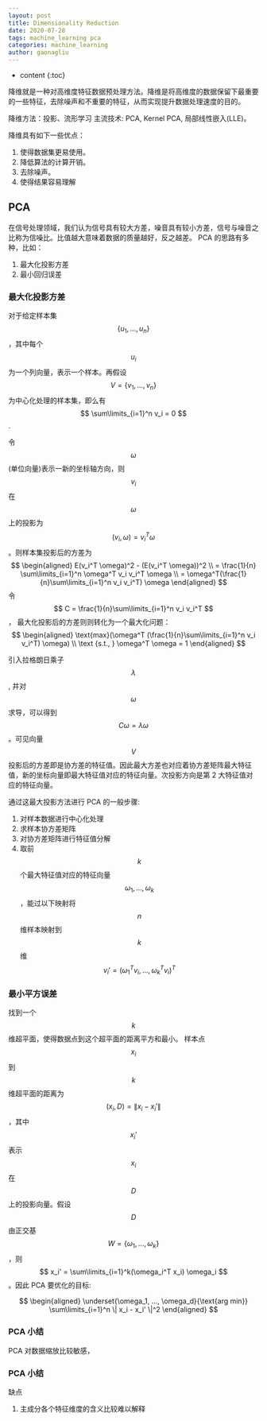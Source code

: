 ```yaml
---
layout: post
title: Dimensionality Reduction
date: 2020-07-28
tags: machine_learning pca
categories: machine_learning
author: gaonagliu
---
```

* content
{:toc}

降维就是一种对高维度特征数据预处理方法。降维是将高维度的数据保留下最重要的一些特征，去除噪声和不重要的特征，从而实现提升数据处理速度的目的。



降维方法：投影、流形学习
主流技术: PCA, Kernel PCA, 局部线性嵌入(LLE)。


降维具有如下一些优点：
1. 使得数据集更易使用。
2. 降低算法的计算开销。
3. 去除噪声。
4. 使得结果容易理解

## PCA
在信号处理领域，我们认为信号具有较大方差，噪音具有较小方差，信号与噪音之比称为信噪比。比值越大意味着数据的质量越好，反之越差。
PCA 的思路有多种，比如：
1. 最大化投影方差
2. 最小回归误差

### 最大化投影方差
对于给定样本集 $$ \{ u_1, ..., u_n \} $$，其中每个 $$ u_i $$为一个列向量，表示一个样本。再假设$$ V = \{ v_1, ..., v_n \} $$为中心化处理的样本集，即么有 $$ \sum\limits_{i=1}^n v_i = 0 $$. 

令 $$ \omega $$ (单位向量)表示一新的坐标轴方向，则 $$ v_i $$ 在 $$ \omega $$ 上的投影为 $$ (v_i, \omega) = v_i^T \omega $$。则样本集投影后的方差为 
$$
\begin{aligned}
 E(v_i^T \omega)^2 - (E(v_i^T \omega))^2 \\ 
 = \frac{1}{n} \sum\limits_{i=1}^n \omega^T v_i v_i^T \omega \\
 = \omega^T(\frac{1}{n}\sum\limits_{i=1}^n v_i v_i^T) \omega
\end{aligned}
$$
令 $$ C = \frac{1}{n}\sum\limits_{i=1}^n v_i v_i^T $$， 最大化投影后的方差则则转化为一个最大化问题：
$$
\begin{aligned}
\text{max}(\omega^T (\frac{1}{n}\sum\limits_{i=1}^n v_i v_i^T) \omega) \\
\text {s.t., } \omega^T \omega = 1
\end{aligned}
$$

引入拉格朗日乘子 $$ \lambda $$,  并对 $$ \omega $$ 求导，可以得到 $$ C \omega = \lambda  \omega $$。可见向量 $$ V $$ 投影后的方差即是协方差的特征值。因此最大方差也对应着协方差矩阵最大特征值，新的坐标向量即最大特征值对应的特征向量。次投影方向是第 2 大特征值对应的特征向量。 

通过这最大投影方法进行 PCA 的一般步骤:
1. 对样本数据进行中心化处理
2. 求样本协方差矩阵
3. 对协方差矩阵进行特征值分解
4. 取前 $$k$$ 个最大特征值对应的特征向量 $$\omega_1, ..., \omega_k$$，能过以下映射将 $$ n $$ 维样本映射到 $$k$$ 维 $$ v_i' = (\omega_1^T v_i, ..., \omega_k^T v_i)^T $$

### 最小平方误差
找到一个 $$ k $$ 维超平面，使得数据点到这个超平面的距离平方和最小。
样本点 $$ x_i $$ 到 $$ k $$ 维超平面的距离为 $$ (x_i, D) = \| x_i - x_i'\|$$，其中 $$ x_i' $$ 表示 $$ x_i $$ 在$$ D $$ 上的投影向量。假设 $$D$$ 由正交基 $$ W = \{ \omega_1, ..., \omega_k\}$$，则 $$ x_i' = \sum\limits_{i=1}^k(\omega_i^T x_i) \omega_i $$。因此 PCA 要优化的目标:

$$
\begin{aligned}
    \underset{\omega_1, ..., \omega_d}{\text{arg min}} \sum\limits_{i=1}^n \| x_i - x_i' \|^2
\end{aligned}
$$


### PCA 小结
PCA 对数据缩放比较敏感，


### PCA 小结

缺点
1. 主成分各个特征维度的含义比较难以解释

